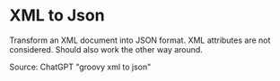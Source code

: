 # XML to Json

Transform an XML document into JSON format. XML attributes are not considered. Should also work the other way around.

Source: ChatGPT "groovy xml to json"
